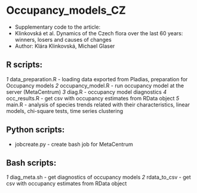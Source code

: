 # Occupancy_models_CZ

* Supplementary code to the article: 
* Klinkovská et al. Dynamics of the Czech flora over the last 60 years: winners, losers and causes of changes
* Author: Klára Klinkovská, Michael Glaser 

## R scripts:

*1* data_preparation.R - loading data exported from Pladias, preparation for Occupancy models
*2* occupancy_model.R - run occupancy model at the server (MetaCentrum)
*3* diag.R - occupancy model diagnostics
*4* occ_results.R - get csv with occupancy estimates from RData object
*5* main.R - analysis of species trends related with their characteristics, linear models, chi-square tests, time series clustering

## Python scripts:
* jobcreate.py - create bash job for MetaCentrum

## Bash scripts:
*1* diag_meta.sh - get diagnostics of occupancy models
*2* rdata_to_csv - get csv with occupancy estimates from RData object


